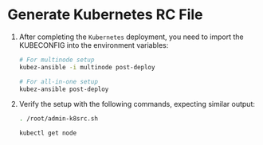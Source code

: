 # Generate Kubernetes RC File

1. After completing the `Kubernetes` deployment, you need to import the KUBECONFIG into the environment variables:

    ```bash
    # For multinode setup
    kubez-ansible -i multinode post-deploy

    # For all-in-one setup
    kubez-ansible post-deploy
    ```

2. Verify the setup with the following commands, expecting similar output:

    ```bash
    . /root/admin-k8src.sh

    kubectl get node
    ```
